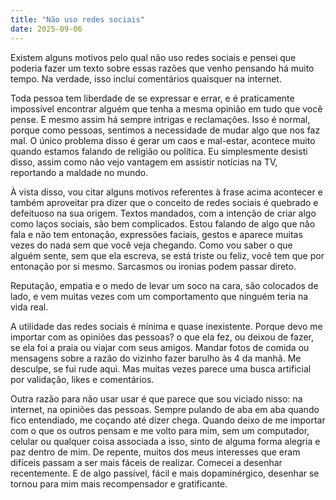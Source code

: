 ```yaml
---
title: "Não uso redes sociais"
date: 2025-09-06
---
```


Existem alguns motivos pelo qual não uso redes sociais e pensei que poderia fazer um texto sobre essas razões que venho pensando há muito tempo. Na verdade, isso inclui comentários quaisquer na internet.

Toda pessoa tem liberdade de se expressar e errar, e é praticamente impossível encontrar alguém que tenha a mesma opinião em tudo que você pense. E mesmo assim há sempre intrigas e reclamações. Isso é normal, porque como pessoas, sentimos a necessidade de mudar algo que nos faz mal. O único problema disso é gerar um caos e mal-estar, acontece muito quando estamos falando de religião ou política. Eu simplesmente desisti disso, assim como não vejo vantagem em assistir notícias na TV, reportando a maldade no mundo.

À vista disso, vou citar alguns motivos referentes à frase acima acontecer e também aproveitar pra dizer que o conceito de redes sociais é quebrado e defeituoso na sua origem. Textos mandados, com a intenção de criar algo como laços sociais, são bem complicados. Estou falando de algo que não fala e não tem entonação, expressões faciais, gestos e aparece muitas vezes do nada sem que você veja chegando. Como vou saber o que alguém sente, sem que ela escreva, se está triste ou feliz, você tem que por entonação por si mesmo. Sarcasmos ou ironias podem passar direto.

Reputação, empatia e o medo de levar um soco na cara, são colocados de lado, e vem muitas vezes com um comportamento que ninguém teria na vida real.

A utilidade das redes sociais é mínima e quase inexistente. Porque devo me importar com as opiniões das pessoas? o que ela fez, ou deixou de fazer, se ela foi a praia ou viajar com seus amigos. Mandar fotos de comida ou mensagens sobre a razão do vizinho fazer barulho às 4 da manhã. Me desculpe, se fui rude aqui. Mas muitas vezes parece uma busca artificial por validação, likes e comentários.

Outra razão para não usar usar é que parece que sou viciado nisso: na internet, na opiniões das pessoas. Sempre pulando de aba em aba quando fico entendiado, me coçando até dizer chega. Quando deixo de me importar com o que os outros pensam e me volto para mim, sem um computador, celular ou qualquer coisa associada a isso, sinto de alguma forma alegria e paz dentro de mim. De repente, muitos dos meus interesses que eram difíceis passam a ser mais fáceis de realizar. Comecei a desenhar recentemente. E de algo passível, fácil e mais dopaminérgico, desenhar se tornou para mim mais recompensador e gratificante.

